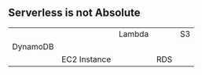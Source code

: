 ## Serverless is not Absolute

<table>
  <tr>
    <td></td>
    <td></td>
    <td><div class="fragment" data-fragment-index="2">Lambda</div></td>
    <td></td>
    <td><div class="fragment" data-fragment-index="4">S3</div></td>
  </tr>
  <tr>
    <td><div>DynamoDB</div></td>
    <td></td>
    <td></td>
    <td></td>
    <td></td>
  </tr>
  <tr>
    <td></td>
    <td><div class="fragment" data-fragment-index="1">EC2 Instance</div></td>
    <td></td>
    <td><div class="fragment" data-fragment-index="3">RDS</div></td>
    <td></td>
  </tr>
</table>
